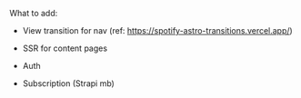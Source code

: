 What to add:

- View transition for nav (ref: https://spotify-astro-transitions.vercel.app/)
- SSR for content pages

- Auth
- Subscription (Strapi mb)
